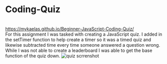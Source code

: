 
# Coding-Quiz
<br>https://mykaelas.github.io/Beginner-JavaScript-Coding-Quiz/ </br>
For this assignment I was tasked with creating a JavaScript quiz. I added in the setTimer function to help create a timer so it was a timed quiz and likewise subtracted time every time someone answered a question wrong. While I was not able to create a leaderboard I was able to get the base function of the quiz down. 
![quiz scrrenshot](https://user-images.githubusercontent.com/101831653/175209658-fc22bcba-7a6f-4575-99ac-3852c5ba1bd4.png)
